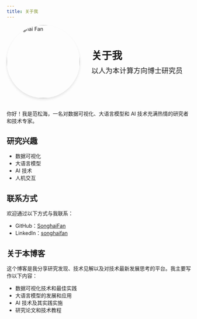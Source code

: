 ```yaml
---
title: 关于我
---
```


<div class="profile-header">
  <img src="/images/profile.png" alt="Songhai Fan" class="profile-photo" />
  <div class="profile-info">
    <h1>关于我</h1>
    <p class="subtitle">以人为本计算方向博士研究员</p>
  </div>
</div>

<style>
.profile-header {
  display: flex;
  align-items: center;
  gap: 2rem;
  margin-bottom: 2rem;
}

.profile-photo {
  width: 200px;
  height: 200px;
  border-radius: 50%;
  object-fit: cover;
  box-shadow: 0 4px 6px rgba(0, 0, 0, 0.1);
}

.profile-info {
  flex: 1;
}

.profile-info h1 {
  margin-top: 0;
  margin-bottom: 0.5rem;
}

.subtitle {
  font-size: 1.2rem;
  color: var(--vp-c-text-2);
  margin: 0;
}

@media (max-width: 640px) {
  .profile-header {
    flex-direction: column;
    text-align: center;
    gap: 1rem;
  }
  
  .profile-photo {
    width: 150px;
    height: 150px;
  }
}
</style>

你好！我是范松海，一名对数据可视化、大语言模型和 AI 技术充满热情的研究者和技术专家。

## 研究兴趣

- 数据可视化
- 大语言模型
- AI 技术
- 人机交互

## 联系方式

欢迎通过以下方式与我联系：

- GitHub：[SonghaiFan](https://github.com/SonghaiFan)
- LinkedIn：[songhaifan](https://linkedin.com/in/songhaifan)

## 关于本博客

这个博客是我分享研究发现、技术见解以及对技术最新发展思考的平台。我主要写作以下内容：

- 数据可视化技术和最佳实践
- 大语言模型的发展和应用
- AI 技术及其实践实施
- 研究论文和技术教程
